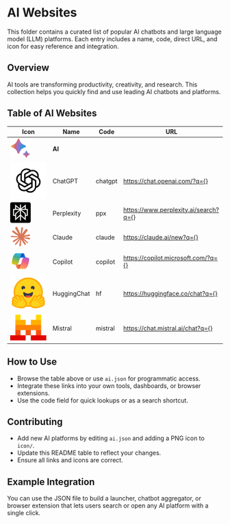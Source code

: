 # AI Websites

This folder contains a curated list of popular AI chatbots and large language model (LLM) platforms. Each entry includes a name, code, direct URL, and icon for easy reference and integration.

## Overview
AI tools are transforming productivity, creativity, and research. This collection helps you quickly find and use leading AI chatbots and platforms.

## Table of AI Websites

| Icon | Name        | Code     | URL |
|------|-------------|----------|-----|
| ![AI](icon/ai.png) | **AI**   |      |     |
| ![ChatGPT](icon/chatgpt.png) | ChatGPT | chatgpt | https://chat.openai.com/?q={} |
| ![Perplexity](icon/perplexity.png) | Perplexity | ppx | https://www.perplexity.ai/search?q={} |
| ![Claude](icon/claude.png) | Claude | claude | https://claude.ai/new?q={} |
| ![Copilot](icon/copilot.png) | Copilot | copilot | https://copilot.microsoft.com/?q={} |
| ![HuggingChat](icon/huggingface.png) | HuggingChat | hf | https://huggingface.co/chat?q={} |
| ![Mistral](icon/mistral.png) | Mistral | mistral | https://chat.mistral.ai/chat?q={} |

## How to Use
- Browse the table above or use `ai.json` for programmatic access.
- Integrate these links into your own tools, dashboards, or browser extensions.
- Use the code field for quick lookups or as a search shortcut.

## Contributing
- Add new AI platforms by editing `ai.json` and adding a PNG icon to `icon/`.
- Update this README table to reflect your changes.
- Ensure all links and icons are correct.

## Example Integration
You can use the JSON file to build a launcher, chatbot aggregator, or browser extension that lets users search or open any AI platform with a single click. 